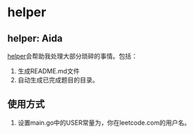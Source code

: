 # helper
## helper: Aida
[helper](./helper)会帮助我处理大部分琐碎的事情。包括：
1. 生成README.md文件
1. 自动生成已完成题目的目录。
## 使用方式
1. 设置main.go中的USER常量为，你在leetcode.com的用户名。 